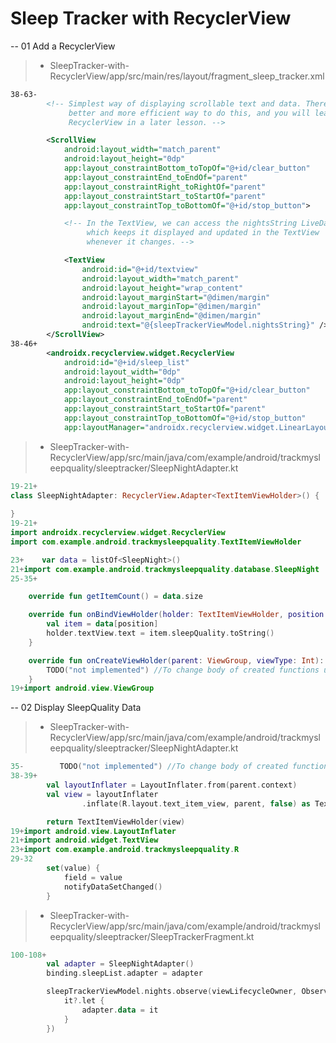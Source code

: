 # Sleep Tracker with RecyclerView

-- 01 Add a RecyclerView

> - SleepTracker-with-RecyclerView/app/src/main/res/layout/fragment_sleep_tracker.xml

```xml
38-63-
        <!-- Simplest way of displaying scrollable text and data. There is a
             better and more efficient way to do this, and you will learn about
             RecyclerView in a later lesson. -->

        <ScrollView
            android:layout_width="match_parent"
            android:layout_height="0dp"
            app:layout_constraintBottom_toTopOf="@+id/clear_button"
            app:layout_constraintEnd_toEndOf="parent"
            app:layout_constraintRight_toRightOf="parent"
            app:layout_constraintStart_toStartOf="parent"
            app:layout_constraintTop_toBottomOf="@+id/stop_button">

            <!-- In the TextView, we can access the nightsString LiveData,
                 which keeps it displayed and updated in the TextView
                 whenever it changes. -->

            <TextView
                android:id="@+id/textview"
                android:layout_width="match_parent"
                android:layout_height="wrap_content"
                android:layout_marginStart="@dimen/margin"
                android:layout_marginTop="@dimen/margin"
                android:layout_marginEnd="@dimen/margin"
                android:text="@{sleepTrackerViewModel.nightsString}" />
        </ScrollView>
38-46+
        <androidx.recyclerview.widget.RecyclerView
            android:id="@+id/sleep_list"
            android:layout_width="0dp"
            android:layout_height="0dp"
            app:layout_constraintBottom_toTopOf="@+id/clear_button"
            app:layout_constraintEnd_toEndOf="parent"
            app:layout_constraintStart_toStartOf="parent"
            app:layout_constraintTop_toBottomOf="@+id/stop_button"
            app:layoutManager="androidx.recyclerview.widget.LinearLayoutManager"/>
```

> - SleepTracker-with-RecyclerView/app/src/main/java/com/example/android/trackmysleepquality/sleeptracker/SleepNightAdapter.kt

```kt
19-21+
class SleepNightAdapter: RecyclerView.Adapter<TextItemViewHolder>() {
    
}
19-21+
import androidx.recyclerview.widget.RecyclerView
import com.example.android.trackmysleepquality.TextItemViewHolder

23+    var data = listOf<SleepNight>()
21+import com.example.android.trackmysleepquality.database.SleepNight
25-35+

    override fun getItemCount() = data.size

    override fun onBindViewHolder(holder: TextItemViewHolder, position: Int) {
        val item = data[position]
        holder.textView.text = item.sleepQuality.toString()
    }

    override fun onCreateViewHolder(parent: ViewGroup, viewType: Int): TextItemViewHolder {
        TODO("not implemented") //To change body of created functions use File | Settings | File Templates.
    }
19+import android.view.ViewGroup
```

-- 02 Display SleepQuality Data

> - SleepTracker-with-RecyclerView/app/src/main/java/com/example/android/trackmysleepquality/sleeptracker/SleepNightAdapter.kt

```kt
35-        TODO("not implemented") //To change body of created functions use File | Settings | File Templates.
38-39+
        val layoutInflater = LayoutInflater.from(parent.context)
        val view = layoutInflater
                .inflate(R.layout.text_item_view, parent, false) as TextView

        return TextItemViewHolder(view)
19+import android.view.LayoutInflater
21+import android.widget.TextView
23+import com.example.android.trackmysleepquality.R
29-32
        set(value) {
            field = value
            notifyDataSetChanged()
        }
```

> - SleepTracker-with-RecyclerView/app/src/main/java/com/example/android/trackmysleepquality/sleeptracker/SleepTrackerFragment.kt

```kt
100-108+
        val adapter = SleepNightAdapter()
        binding.sleepList.adapter = adapter

        sleepTrackerViewModel.nights.observe(viewLifecycleOwner, Observer {
            it?.let {
                adapter.data = it
            }
        })

```